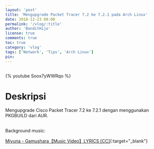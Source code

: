 ```yaml
---
layout: 'post'
title: 'Mengupgrade Packet Tracer 7.2 ke 7.2.1 pada Arch Linux'
date: 2018-12-23 08:00
permalink: '/vlog/:title'
author: 'BanditHijo'
license: true
comments: true
toc: true
category: 'vlog'
tags: ['Network', 'Tips', 'Arch Linux']
pin:
---
```


<div style="margin-top:30px;"></div>
<!-- EMBED CONTAINER: YOUTUBE -->

{% youtube Soox7yWWRqo %}

# Deskripsi

Mengupgrade Cisco Packet Tracer 7.2 ke 7.2.1 dengan menggunakan PKGBUILD dari AUR.

<br>
Background music:

[Miyuna - Gamushara【Music Video】LYRICS [CC]](https://youtu.be/atPhr8J52mw){:target="_blank"}
